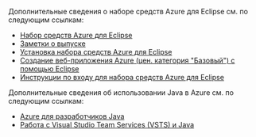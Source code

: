 Дополнительные сведения о наборе средств Azure для Eclipse см. по следующим ссылкам: 

* [Набор средств Azure для Eclipse](../eclipse/azure-toolkit-for-eclipse.md) 
* [Заметки о выпуске](https://github.com/Microsoft/azure-tools-for-java/releases) 
* [Установка набора средств Azure для Eclipse](../eclipse/azure-toolkit-for-eclipse-installation.md) 
* [Создание веб-приложения Azure (цен. категория "Базовый") с помощью Eclipse](../eclipse/azure-toolkit-for-eclipse-create-hello-world-web-app.md) 
* [Инструкции по входу для набора средств Azure для Eclipse](../eclipse/azure-toolkit-for-eclipse-sign-in-instructions.md) 

Дополнительные сведения об использовании Java в Azure см. по следующим ссылкам: 

* [Azure для разработчиков Java](https://docs.microsoft.com/java/azure/) 
* [Работа с Visual Studio Team Services (VSTS) и Java](https://java.visualstudio.com/) 
<!-- TODO: Add URLs for Java in VSCode here --> 
